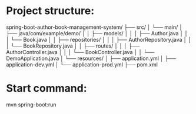 # Project structure:
spring-boot-author-book-management-system/
├── src/
│   └── main/
│       ├── java/com/example/demo/
│       │   ├── models/
│       │   │   ├── Author.java
│       │   │   └── Book.java
│       │   ├── repositories/
│       │   │   ├── AuthorRepository.java
│       │   │   └── BookRepository.java
│       │   ├── routes/
│       │   │   ├── AuthorController.java
│       │   │   └── BookController.java
│       │   └── DemoApplication.java
│       └── resources/
│           ├── application.yml
│           ├── application-dev.yml
│           └── application-prod.yml
├── pom.xml

# Start command:
mvn spring-boot:run
